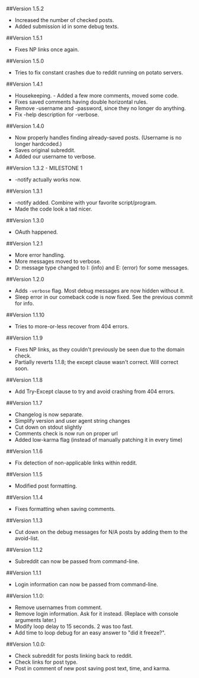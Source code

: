##Version 1.5.2
* Increased the number of checked posts.
* Added submission id in some debug texts.

##Version 1.5.1
* Fixes NP links once again.

##Version 1.5.0
* Tries to fix constant crashes due to reddit running on potato servers.

##Version 1.4.1
* Housekeeping. - Added a few more comments, moved some code.
* Fixes saved comments having double horizontal rules.
* Remove -username and -password, since they no longer do anything.
* Fix -help description for -verbose.

##Version 1.4.0
* Now properly handles finding already-saved posts. (Username is no longer hardcoded.)
* Saves original subreddit.
* Added our username to verbose.

##Version 1.3.2 - MILESTONE 1
* -notify actually works now.

##Version 1.3.1
* -notify added. Combine with your favorite script/program.
* Made the code look a tad nicer.

##Version 1.3.0
* OAuth happened.

##Version 1.2.1
* More error handling.
* More messages moved to verbose.
* D: message type changed to I: (info) and E: (error) for some messages.

##Version 1.2.0
* Adds `-verbose` flag. Most debug messages are now hidden without it.
* Sleep error in our comeback code is now fixed. See the previous commit for info.

##Version 1.1.10
* Tries to more-or-less recover from 404 errors.

##Version 1.1.9
* Fixes NP links, as they couldn't previously be seen due to the domain check.
* Partially reverts 1.1.8; the except clause wasn't correct. Will correct soon.

##Version 1.1.8
* Add Try-Except clause to try and avoid crashing from 404 errors.

##Version 1.1.7
* Changelog is now separate.
* Simplify version and user agent string changes
* Cut down on stdout slightly
* Comments check is now run on proper url
* Added low-karma flag (instead of manually patching it in every time)

##Version 1.1.6
* Fix detection of non-applicable links within reddit.

##Version 1.1.5
* Modified post formatting.

##Version 1.1.4
* Fixes formatting when saving comments.

##Version 1.1.3
* Cut down on the debug messages for N/A posts by adding them to the avoid-list.

##Version 1.1.2
* Subreddit can now be passed from command-line.

##Version 1.1.1
* Login information can now be passed from command-line.

##Version 1.1.0:
* Remove usernames from comment.
* Remove login information. Ask for it instead. (Replace with console arguments later.)
* Modify loop delay to 15 seconds. 2 was too fast.
* Add time to loop debug for an easy answer to "did it freeze?".

##Version 1.0.0:
* Check subreddit for posts linking back to reddit.
* Check links for post type.
* Post in comment of new post saving post text, time, and karma.
